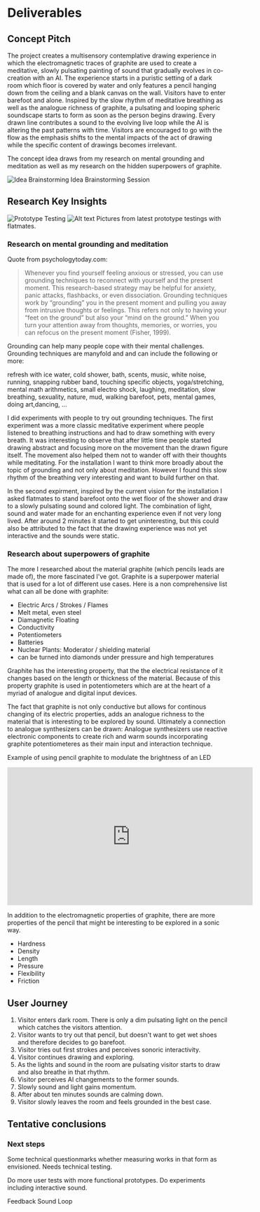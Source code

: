 # Deliverables

## Concept Pitch

The project creates a multisensory contemplative drawing experience in which the electromagnetic traces of graphite are used to create a meditative, slowly pulsating painting of sound that gradually evolves in co-creation with an AI. The experience starts in a puristic setting of a dark room which floor is covered by water and only features a pencil hanging down from the ceiling and a blank canvas on the wall. Visitors have to enter barefoot and alone. Inspired by the slow rhythm of meditative breathing as well as the analogue richness of graphite, a pulsating and looping spheric soundscape starts to form as soon as the person begins drawing. Every drawn line contributes a sound to the evolving live loop while the AI is altering the past patterns with time. Visitors are encouraged to go with the flow as the emphasis shifts to the mental impacts of the act of drawing while the specific content of drawings becomes irrelevant.

The concept idea draws from my research on mental grounding and meditation as well as my research on the hidden superpowers of graphite.

![Idea Brainstorming](IMG_9875.jpg)
Idea Brainstorming Session

## Research Key Insights

![Prototype Testing](IMG_9888.jpg)
![Alt text](IMG_9914.jpg)
Pictures from latest prototype testings with flatmates.

### Research on mental grounding and meditation

Quote from psychologytoday.com:

> Whenever you find yourself feeling anxious or stressed, you can use grounding techniques to reconnect with yourself and the present moment. This research-based strategy may be helpful for anxiety, panic attacks, flashbacks, or even dissociation.
> Grounding techniques work by “grounding” you in the present moment and pulling you away from intrusive thoughts or feelings. This refers not only to having your “feet on the ground” but also your “mind on the ground.” When you turn your attention away from thoughts, memories, or worries, you can refocus on the present moment (Fisher, 1999).

Grounding can help many people cope with their mental challenges. Grounding techniques are manyfold and and can include the following or more:

refresh with ice water, cold shower, bath, scents, music, white noise, running, snapping rubber band, touching specific objects, yoga/stretching, mental math arithmetics, small electro shock, laughing, meditation, slow breathing, sexuality, nature, mud, walking barefoot, pets, mental games, doing art,dancing, ...

I did experiments with people to try out grounding techniques. The first experiment was a more classic meditative experiment where people listened to breathing instructions and had to draw something with every breath. It was interesting to observe that after little time people started drawing abstract and focusing more on the movement than the drawn figure itself. The movement also helped them not to wander off with their thoughts while meditating.
For the installation I want to think more broadly about the topic of grounding and not only about meditation. However I found this slow rhythm of the breathing very interesting and want to build further on that.

In the second expirment, inspired by the current vision for the installation I asked flatmates to stand barefoot onto the wet floor of the shower and draw to a slowly pulsating sound and colored light. The combination of light, sound and water made for an enchanting experience even if not very long lived. After around 2 minutes it started to get uninteresting, but this could also be attributed to the fact that the drawing experience was not yet interactive and the sounds were static.

### Research about superpowers of graphite
The more I researched about the material graphite (which pencils leads are made of), the more fascinated I've got. Graphite is a superpower material that is used for a lot of different use cases. Here is a non comprehensive list what can all be done with graphite:

- Electric Arcs / Strokes / Flames
- Melt metal, even steel
- Diamagnetic Floating
- Conductivity
- Potentiometers
- Batteries
- Nuclear Plants: Moderator / shielding material
- can be turned into diamonds under pressure and high temperatures

Graphite has the interesting property, that the the electrical resistance of it changes based on the length or thickness of the material. Because of this property graphite is used in potentiometers which are at the heart of a myriad of analogue and digital input devices.

The fact that graphite is not only conductive but allows for continous changing of its electric properties, adds an analogue richness to the material that is interesting to be explored by sound. Ultimately a connection to analogue synthesizers can be drawn: Analogue synthesizers use reactive electronic components to create rich and warm sounds incorporating graphite potentiometeres as their main input and interaction technique.

Example of using pencil graphite to modulate the brightness of an LED

<iframe width="560" height="315" src="https://www.youtube-nocookie.com/embed/aElHVTv-75M?si=Z52jUSrPMZN3yLtJ&amp;start=22" title="YouTube video player" frameborder="0" allow="accelerometer; autoplay; clipboard-write; encrypted-media; gyroscope; picture-in-picture; web-share" allowfullscreen></iframe>

In addition to the electromagnetic properties of graphite, there are more properties of the pencil that might be interesting to be explored in a sonic way.

- Hardness
- Density
- Length
- Pressure
- Flexibility
- Friction

## User Journey

1. Visitor enters dark room. There is only a dim pulsating light on the pencil which catches the visitors attention.
2. Visitor wants to try out that pencil, but doesn't want to get wet shoes and therefore decides to go barefoot.
3. Visitor tries out first strokes and perceives sonoric interactivity.
4. Visitor continues drawing and exploring.
5. As the lights and sound in the room are pulsating visitor starts to draw and also breathe in that rhythm.
6. Visitor perceives AI changements to the former sounds.
7. Slowly sound and light gains momentum.
8. After about ten minutes sounds are calming down.
9. Visitor slowly leaves the room and feels grounded in the best case.

## Tentative conclusions

### Next steps

Some technical questionmarks whether measuring works in that form as envisioned. Needs technical testing.

Do more user tests with more functional prototypes. Do experiments including interactive sound.

Feedback Sound Loop

